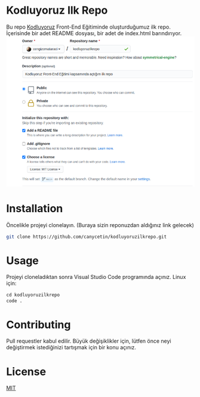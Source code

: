 # Kodluyoruz Ilk Repo
Bu repo [Kodluyoruz](https://www.kodluyoruz.org) Front-End Eğitiminde oluşturduğumuz ilk repo. İçerisinde bir adet README dosyası, bir adet de index.html barındırıyor.
![github](images/image.png)
# Installation

Öncelikle projeyi clonelayın. (Buraya sizin reponuzdan aldığınız link gelecek)
```bash
git clone https://github.com/canycetin/kodluyoruzilkrepo.git
```
# Usage

Projeyi cloneladıktan sonra Visual Studio Code programında açınız.
Linux için:
```linux
cd kodluyoruzilkrepo
code .
```
# Contributing

Pull requestler kabul edilir. Büyük değişiklikler için, lütfen önce neyi değiştirmek istediğinizi tartışmak için bir konu açınız.
# License

[MIT](https://choosealicense.com/licenses/mit/)